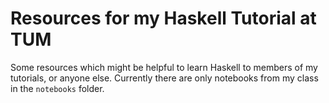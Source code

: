 # Resources for my Haskell Tutorial at TUM

Some resources which might be helpful to learn Haskell to members of my tutorials, or anyone else.
Currently there are only notebooks from my class in the `notebooks` folder.
